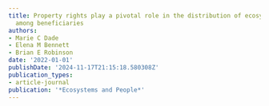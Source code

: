 ```yaml
---
title: Property rights play a pivotal role in the distribution of ecosystem services
  among beneficiaries
authors:
- Marie C Dade
- Elena M Bennett
- Brian E Robinson
date: '2022-01-01'
publishDate: '2024-11-17T21:15:18.580308Z'
publication_types:
- article-journal
publication: '*Ecosystems and People*'
---
```

